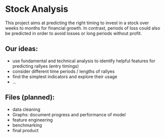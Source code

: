 # Stock Analysis

This project aims at predicting the right timing to invest in a stock over weeks to months for financial growth. In contrast, periods of loss could also be predicted in order to avoid losses or long periods without profit.

## Our ideas:
+ use fundamental and technical analysis to identify helpful features for predicting rallyes (entry timings)
+ consider different time periods / lengths of rallyes
+ find the simplest indicators and explore their usage
+ ...

## Files (planned):
+ data cleaning
+ Graphs: document progress and performance of model
+ feature engineering
+ benchmarking
+ final product
